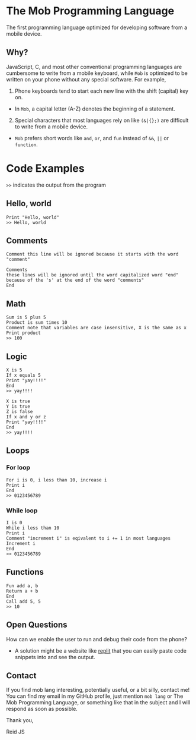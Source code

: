 # The Mob Programming Language
The first programming language optimized for developing software from a mobile device. 

## Why?
JavaScript, C, and most other conventional programming languages are cumbersome to write from a mobile keyboard, while `Mob` is optimized to be written on your phone without any special software. For example, 
1. Phone keyboards tend to start each new line with the shift (capital) key on.
  - In `Mob`, a capital letter (A-Z) denotes the beginning of a statement. 
2. Special characters that most languages rely on like `(&|{};)` are difficult to write from a mobile device.
  - `Mob` prefers short words like `and`, `or`, and `fun` instead of `&&`, `||` or `function`. 

# Code Examples
`>>` indicates the output from the program

## Hello, world
```
Print "Hello, world"
>> Hello, world
```


## Comments
```
Comment this line will be ignored because it starts with the word "comment"
```

```
Comments 
these lines will be ignored until the word capitalized word "end" 
because of the 's' at the end of the word "comments"
End
```

## Math
```
Sum is 5 plus 5
Product is sum times 10
Comment note that variables are case insensitive, X is the same as x
Print product
>> 100
```



## Logic
```
X is 5
If x equals 5
Print "yay!!!!"
End
>> yay!!!!
```

```
X is true
Y is true
Z is false
If x and y or z
Print "yay!!!!"
End
>> yay!!!!
```

## Loops
### For loop
```
For i is 0, i less than 10, increase i
Print i
End
>> 0123456789
```
### While loop
```
I is 0
While i less than 10
Print i
Comment "increment i" is eqivalent to i += 1 in most languages
Increment i
End
>> 0123456789
```

## Functions
```
Fun add a, b
Return a + b
End
Call add 5, 5
>> 10
```

## Open Questions
How can we enable the user to run and debug their code from the phone?
  - A solution might be a website like [replit](https://replit.com/) that you can easily paste code snippets into and see the output. 


## Contact
If you find mob lang interesting, potentially useful, or a bit silly, contact me! You can find my email in my GitHub profile, just mention `mob lang` or The Mob Programming Language, or something like that in the subject and I will respond as soon as possible. 

Thank you,

Reid JS
